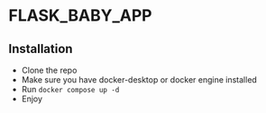 # FLASK_BABY_APP

## Installation
 - Clone the repo
 - Make sure you have docker-desktop or docker engine installed
 - Run ```docker compose up -d```
 - Enjoy
